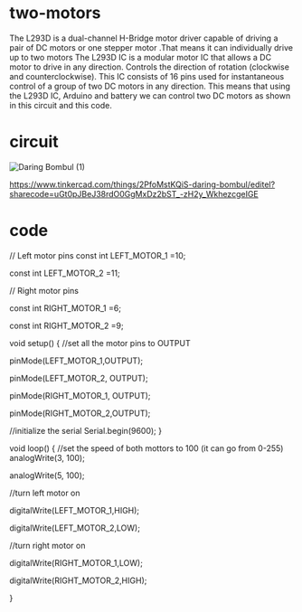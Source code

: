 # two-motors

The L293D is a dual-channel H-Bridge motor driver capable of driving a pair of DC motors or
one stepper motor .That means it can individually drive up to two motors
The L293D IC is a modular motor IC that allows a DC motor to drive in any direction. Controls
the direction of rotation (clockwise and counterclockwise). This IC consists of 16 pins used
for instantaneous control of a group of two DC motors in any direction. This means that
using the L293D IC, Arduino and battery we can control two DC motors as shown in this
circuit and this code.

 # circuit
 
![Daring Bombul (1)](https://user-images.githubusercontent.com/86836634/126050606-2dfb4a1d-38fa-461e-b382-706e2fe111a6.png)

https://www.tinkercad.com/things/2PfoMstKQiS-daring-bombul/editel?sharecode=uGt0pJBeJ38rdO0GgMxDz2bST_-zH2y_WkhezcgeIGE

# code

// Left motor pins
const int LEFT_MOTOR_1 =10;

const int LEFT_MOTOR_2 =11;

// Right motor pins

const int RIGHT_MOTOR_1 =6;

const int RIGHT_MOTOR_2 =9;

void setup()
{
  //set all the motor pins to OUTPUT
  
  pinMode(LEFT_MOTOR_1,OUTPUT);
  
  pinMode(LEFT_MOTOR_2, OUTPUT);
  
  pinMode(RIGHT_MOTOR_1, OUTPUT);
  
  pinMode(RIGHT_MOTOR_2,OUTPUT);
  
  //initialize the serial
  Serial.begin(9600);
}

void loop()
{
  //set the speed of both mottors to 100 (it can go from 0-255)
  analogWrite(3, 100);
  
  analogWrite(5, 100); 
  
  //turn left motor on
  
  digitalWrite(LEFT_MOTOR_1,HIGH);
  
  digitalWrite(LEFT_MOTOR_2,LOW);
  
  //turn right motor on
  
  digitalWrite(RIGHT_MOTOR_1,LOW);
  
  digitalWrite(RIGHT_MOTOR_2,HIGH);
  
}
